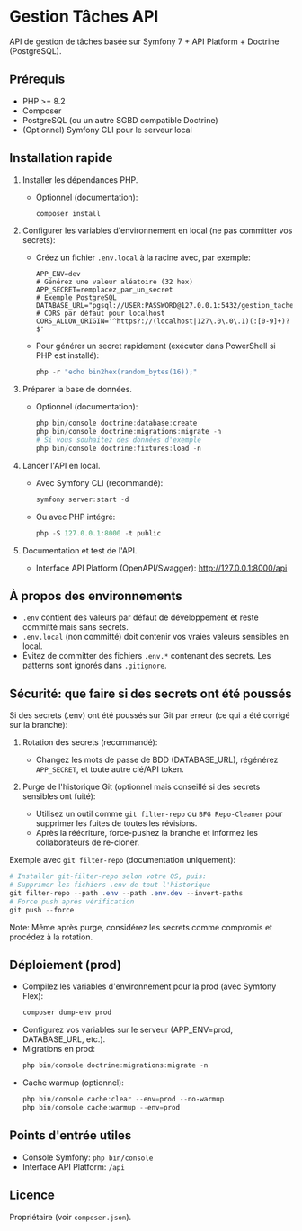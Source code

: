 # Gestion Tâches API

API de gestion de tâches basée sur Symfony 7 + API Platform + Doctrine (PostgreSQL).

## Prérequis

- PHP >= 8.2
- Composer
- PostgreSQL (ou un autre SGBD compatible Doctrine)
- (Optionnel) Symfony CLI pour le serveur local

## Installation rapide

1. Installer les dépendances PHP.
   - Optionnel (documentation):
     ```powershell
     composer install
     ```

2. Configurer les variables d'environnement en local (ne pas committer vos secrets):
   - Créez un fichier `.env.local` à la racine avec, par exemple:
     ```dotenv
     APP_ENV=dev
     # Générez une valeur aléatoire (32 hex)
     APP_SECRET=remplacez_par_un_secret
     # Exemple PostgreSQL
     DATABASE_URL="pgsql://USER:PASSWORD@127.0.0.1:5432/gestion_taches"
     # CORS par défaut pour localhost
     CORS_ALLOW_ORIGIN='^https?://(localhost|127\.0\.0\.1)(:[0-9]+)?$'
     ```
   - Pour générer un secret rapidement (exécuter dans PowerShell si PHP est installé):
     ```powershell
     php -r "echo bin2hex(random_bytes(16));"
     ```

3. Préparer la base de données.
   - Optionnel (documentation):
     ```powershell
     php bin/console doctrine:database:create
     php bin/console doctrine:migrations:migrate -n
     # Si vous souhaitez des données d'exemple
     php bin/console doctrine:fixtures:load -n
     ```

4. Lancer l'API en local.
   - Avec Symfony CLI (recommandé):
     ```powershell
     symfony server:start -d
     ```
   - Ou avec PHP intégré:
     ```powershell
     php -S 127.0.0.1:8000 -t public
     ```

5. Documentation et test de l'API.
   - Interface API Platform (OpenAPI/Swagger): http://127.0.0.1:8000/api

## À propos des environnements

- `.env` contient des valeurs par défaut de développement et reste committé mais sans secrets.
- `.env.local` (non committé) doit contenir vos vraies valeurs sensibles en local.
- Évitez de committer des fichiers `.env.*` contenant des secrets. Les patterns sont ignorés dans `.gitignore`.

## Sécurité: que faire si des secrets ont été poussés

Si des secrets (.env) ont été poussés sur Git par erreur (ce qui a été corrigé sur la branche):

1. Rotation des secrets (recommandé):
   - Changez les mots de passe de BDD (DATABASE_URL), régénérez `APP_SECRET`, et toute autre clé/API token.

2. Purge de l'historique Git (optionnel mais conseillé si des secrets sensibles ont fuité):
   - Utilisez un outil comme `git filter-repo` ou `BFG Repo-Cleaner` pour supprimer les fuites de toutes les révisions.
   - Après la réécriture, force-pushez la branche et informez les collaborateurs de re-cloner.

Exemple avec `git filter-repo` (documentation uniquement):
```powershell
# Installer git-filter-repo selon votre OS, puis:
# Supprimer les fichiers .env de tout l'historique
git filter-repo --path .env --path .env.dev --invert-paths
# Force push après vérification
git push --force
```

Note: Même après purge, considérez les secrets comme compromis et procédez à la rotation.

## Déploiement (prod)

- Compilez les variables d'environnement pour la prod (avec Symfony Flex):
  ```powershell
  composer dump-env prod
  ```
- Configurez vos variables sur le serveur (APP_ENV=prod, DATABASE_URL, etc.).
- Migrations en prod:
  ```powershell
  php bin/console doctrine:migrations:migrate -n
  ```
- Cache warmup (optionnel):
  ```powershell
  php bin/console cache:clear --env=prod --no-warmup
  php bin/console cache:warmup --env=prod
  ```

## Points d'entrée utiles

- Console Symfony: `php bin/console`
- Interface API Platform: `/api`

## Licence

Propriétaire (voir `composer.json`).
